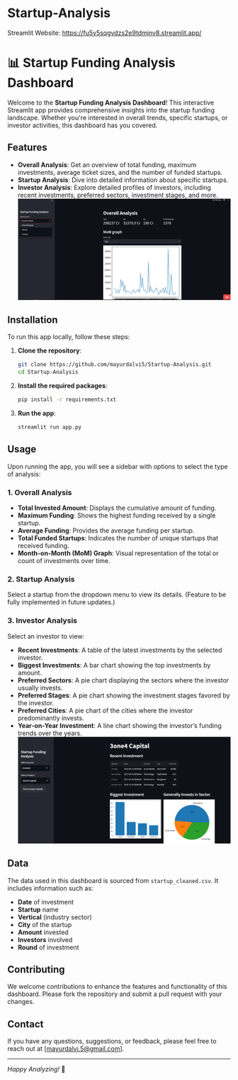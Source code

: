 # Startup-Analysis
 Streamlit Website: https://fu5y5sqgvdzs2e9tdmjnv8.streamlit.app/

# 📊 Startup Funding Analysis Dashboard

Welcome to the **Startup Funding Analysis Dashboard**! This interactive Streamlit app provides comprehensive insights into the startup funding landscape. Whether you're interested in overall trends, specific startups, or investor activities, this dashboard has you covered.

## Features

- **Overall Analysis**: Get an overview of total funding, maximum investments, average ticket sizes, and the number of funded startups.
- **Startup Analysis**: Dive into detailed information about specific startups.
- **Investor Analysis**: Explore detailed profiles of investors, including recent investments, preferred sectors, investment stages, and more.
![img](https://github.com/mayurdalvi5/Startup-Analysis/blob/main/practice_streamlit/Dashboard.png)
## Installation

To run this app locally, follow these steps:

1. **Clone the repository**:
    ```bash
    git clone https://github.com/mayurdalvi5/Startup-Analysis.git
    cd Startup-Analysis
    ```

2. **Install the required packages**:
    ```bash
    pip install -r requirements.txt
    ```

3. **Run the app**:
    ```bash
    streamlit run app.py
    ```

## Usage

Upon running the app, you will see a sidebar with options to select the type of analysis:

### 1. Overall Analysis

- **Total Invested Amount**: Displays the cumulative amount of funding.
- **Maximum Funding**: Shows the highest funding received by a single startup.
- **Average Funding**: Provides the average funding per startup.
- **Total Funded Startups**: Indicates the number of unique startups that received funding.
- **Month-on-Month (MoM) Graph**: Visual representation of the total or count of investments over time.

### 2. Startup Analysis

Select a startup from the dropdown menu to view its details. (Feature to be fully implemented in future updates.)

### 3. Investor Analysis

Select an investor to view:

- **Recent Investments**: A table of the latest investments by the selected investor.
- **Biggest Investments**: A bar chart showing the top investments by amount.
- **Preferred Sectors**: A pie chart displaying the sectors where the investor usually invests.
- **Preferred Stages**: A pie chart showing the investment stages favored by the investor.
- **Preferred Cities**: A pie chart of the cities where the investor predominantly invests.
- **Year-on-Year Investment**: A line chart showing the investor’s funding trends over the years.
    ![img](https://github.com/mayurdalvi5/Startup-Analysis/blob/main/practice_streamlit/investor.png)
## Data

The data used in this dashboard is sourced from `startup_cleaned.csv`. It includes information such as:

- **Date** of investment
- **Startup** name
- **Vertical** (industry sector)
- **City** of the startup
- **Amount** invested
- **Investors** involved
- **Round** of investment

## Contributing

We welcome contributions to enhance the features and functionality of this dashboard. Please fork the repository and submit a pull request with your changes.


## Contact

If you have any questions, suggestions, or feedback, please feel free to reach out at [mayurdalvi.5@gmail.com].

---

*Happy Analyzing!* 🚀
